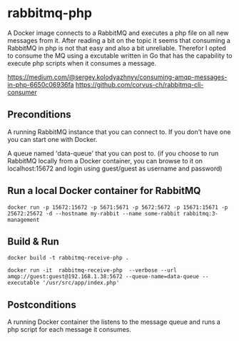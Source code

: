 # rabbitmq-php
A Docker image connects to a RabbitMQ and executes a php file
on all new messages from it. 
After reading a bit on the topic it seems that consuming a RabbitMQ in php is not that easy and also a bit unreliable. Therefor I opted to consume the MQ using a excutable written in Go that has the capability to execute php scripts when it consumes a message.

https://medium.com/@sergey.kolodyazhnyy/consuming-amqp-messages-in-php-6650c06936fa
https://github.com/corvus-ch/rabbitmq-cli-consumer

## Preconditions
A running RabbitMQ instance that you can connect to. If you don't have one you can start one with Docker.

A queue named 'data-queue' that you can post to. (if you choose to run RabbitMQ locally from a Docker container, you can browse to it on localhost:15672 and login using guest/guest as username and password)

## Run a local Docker container for RabbitMQ
```docker run -p 15672:15672 -p 5671:5671 -p 5672:5672 -p 15671:15671 -p 25672:25672 -d --hostname my-rabbit --name some-rabbit rabbitmq:3-management```


## Build & Run
```docker build -t rabbitmq-receive-php .```

```docker run -it  rabbitmq-receive-php  --verbose --url amqp://guest:guest@192.168.1.38:5672 --queue-name=data-queue --executable '/usr/src/app/index.php'```


## Postconditions
A running Docker container the listens to the message queue and runs a php script for each message it consumes.
